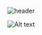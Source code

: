 ![header](https://capsule-render.vercel.app/api?type=waving&color=auto&height=300&section=header&text=🍀🍄Hey%20Everyone!🍄🍀&fontSize=80)

![Alt text](https://spotify-recently-played-readme.vercel.app/api?user=malaklovesunicorns&unique={true|1|on|yes})

